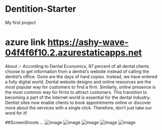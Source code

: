 # Dentition-Starter
My first project
# azure link https://ashy-wave-04f4f6f10.2.azurestaticapps.net
 About :- According to Dental Economics, 97 percent of all dental clients choose to get information from a dentist’s website instead of calling the dentist’s office. Gone are the days of hard copies. Instead, we have entered a fully digital world. Dental website designs and online resources are the most popular way for customers to find a firm. Similarly, online presence is the most common way for firms to attract customers. This transition to becoming a part of the internet world is essential for the dental industry. Dentist sites now enable clients to book appointments online or discover more about the services with a single click. Therefore, don’t just take our word for it!
 
 ##ScreenShoots ...
          ![image](https://user-images.githubusercontent.com/123979872/221643973-e2473689-e042-4db9-b5da-af6d16022131.png)
          ![image](https://user-images.githubusercontent.com/123979872/221644185-9f6b448f-7edd-430a-a6e9-46e1bee88a1e.png)
          ![image](https://user-images.githubusercontent.com/123979872/221644308-50723439-1d78-40b2-824c-508f9ad4533f.png)
          ![image](https://user-images.githubusercontent.com/123979872/221644467-67dcaf4a-e514-4d87-8358-da2cf774460b.png)
          ![image](https://user-images.githubusercontent.com/123979872/221644590-ed8326fd-ebee-468f-a22c-2e6574d0e02f.png)

